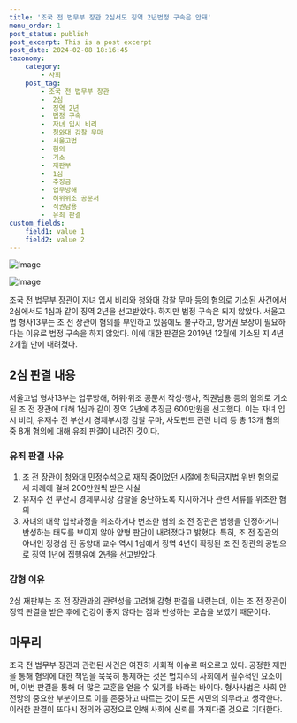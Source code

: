 ```yaml
---
title: '조국 전 법무부 장관 2심서도 징역 2년법정 구속은 안돼'
menu_order: 1
post_status: publish
post_excerpt: This is a post excerpt
post_date: 2024-02-08 18:16:45
taxonomy:
    category:
        - 사회
    post_tag:
        - 조국 전 법무부 장관
        -  2심
        -  징역 2년
        -  법정 구속
        -  자녀 입시 비리
        -  청와대 감찰 무마
        -  서울고법
        -  혐의
        -  기소
        -  재판부
        -  1심
        -  추징금
        -  업무방해
        -  허위위조 공문서
        -  직권남용
        -  유죄 판결
custom_fields:
    field1: value 1
    field2: value 2
---
```


![Image](https://imgnews.pstatic.net/image/023/2024/02/08/0003815782_001_20240208165801080.jpg?type=w647)

![Image](https://imgnews.pstatic.net/image/023/2024/02/08/0003815782_002_20240208165801129.jpg?type=w647)

조국 전 법무부 장관이 자녀 입시 비리와 청와대 감찰 무마 등의 혐의로 기소된 사건에서 2심에서도 1심과 같이 징역 2년을 선고받았다. 하지만 법정 구속은 되지 않았다. 서울고법 형사13부는 조 전 장관이 혐의를 부인하고 있음에도 불구하고, 방어권 보장이 필요하다는 이유로 법정 구속을 하지 않았다. 이에 대한 판결은 2019년 12월에 기소된 지 4년 2개월 만에 내려졌다.
## 2심 판결 내용
서울고법 형사13부는 업무방해, 허위·위조 공문서 작성·행사, 직권남용 등의 혐의로 기소된 조 전 장관에 대해 1심과 같이 징역 2년에 추징금 600만원을 선고했다. 이는 자녀 입시 비리, 유재수 전 부산시 경제부시장 감찰 무마, 사모펀드 관련 비리 등 총 13개 혐의 중 8개 혐의에 대해 유죄 판결이 내려진 것이다.
### 유죄 판결 사유
1. 조 전 장관이 청와대 민정수석으로 재직 중이었던 시절에 청탁금지법 위반 혐의로 세 차례에 걸쳐 200만원씩 받은 사실
2. 유재수 전 부산시 경제부시장 감찰을 중단하도록 지시하거나 관련 서류를 위조한 혐의
3. 자녀의 대학 입학과정을 위조하거나 변조한 혐의
조 전 장관은 범행을 인정하거나 반성하는 태도를 보이지 않아 양형 판단이 내려졌다고 밝혔다. 특히, 조 전 장관의 아내인 정경심 전 동양대 교수 역시 1심에서 징역 4년이 확정된 조 전 장관의 공범으로 징역 1년에 집행유예 2년을 선고받았다.
### 감형 이유
2심 재판부는 조 전 장관과의 관련성을 고려해 감형 판결을 내렸는데, 이는 조 전 장관이 징역 판결을 받은 후에 건강이 좋지 않다는 점과 반성하는 모습을 보였기 때문이다.
## 마무리
조국 전 법무부 장관과 관련된 사건은 여전히 사회적 이슈로 떠오르고 있다. 공정한 재판을 통해 혐의에 대한 책임을 묵묵히 통제하는 것은 법치주의 사회에서 필수적인 요소이며, 이번 판결을 통해 더 많은 교훈을 얻을 수 있기를 바라는 바이다. 형사사법은 사회 안전망의 중요한 부분이므로 이를 존중하고 따르는 것이 모든 시민의 의무라고 생각한다. 이러한 판결이 또다시 정의와 공정으로 인해 사회에 신뢰를 가져다줄 것으로 기대한다.
